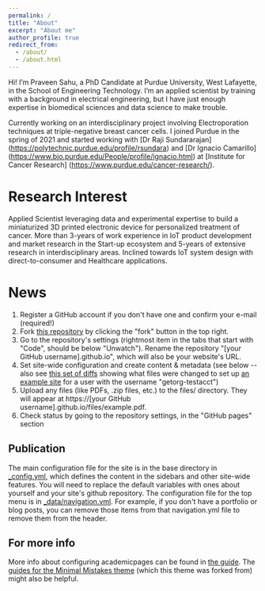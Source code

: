 ```yaml
---
permalink: /
title: "About"
excerpt: "About me"
author_profile: true
redirect_from: 
  - /about/
  - /about.html
---
```


Hi! I’m Praveen Sahu, a PhD Candidate at Purdue University, West Lafayette, in the School of Engineering Technology. I’m an applied scientist by training with a background in electrical engineering, but I have just enough expertise in biomedical sciences and data science to make trouble.

Currently working on an interdisciplinary project involving Electroporation techniques at triple-negative breast cancer cells. I joined Purdue in the spring of 2021 and started working with [Dr Raji Sundararajan] (https://polytechnic.purdue.edu/profile/rsundara) and [Dr Ignacio Camarillo] (https://www.bio.purdue.edu/People/profile/ignacio.html) at [Institute for Cancer Research] (https://www.purdue.edu/cancer-research/).   

Research Interest
======
Applied Scientist leveraging data and experimental expertise to build a miniaturized 3D printed electronic device for personalized treatment of cancer. More than 3-years of work experience in IoT product development and market research in the Start-up ecosystem and 5-years of extensive research in interdisciplinary areas. Inclined towards IoT system design with direct-to-consumer and Healthcare applications.

News
======
1. Register a GitHub account if you don't have one and confirm your e-mail (required!)
1. Fork [this repository](https://github.com/academicpages/academicpages.github.io) by clicking the "fork" button in the top right. 
1. Go to the repository's settings (rightmost item in the tabs that start with "Code", should be below "Unwatch"). Rename the repository "[your GitHub username].github.io", which will also be your website's URL.
1. Set site-wide configuration and create content & metadata (see below -- also see [this set of diffs](http://archive.is/3TPas) showing what files were changed to set up [an example site](https://getorg-testacct.github.io) for a user with the username "getorg-testacct")
1. Upload any files (like PDFs, .zip files, etc.) to the files/ directory. They will appear at https://[your GitHub username].github.io/files/example.pdf.  
1. Check status by going to the repository settings, in the "GitHub pages" section

Publication
------
The main configuration file for the site is in the base directory in [_config.yml](https://github.com/academicpages/academicpages.github.io/blob/master/_config.yml), which defines the content in the sidebars and other site-wide features. You will need to replace the default variables with ones about yourself and your site's github repository. The configuration file for the top menu is in [_data/navigation.yml](https://github.com/academicpages/academicpages.github.io/blob/master/_data/navigation.yml). For example, if you don't have a portfolio or blog posts, you can remove those items from that navigation.yml file to remove them from the header. 

For more info
------
More info about configuring academicpages can be found in [the guide](https://academicpages.github.io/markdown/). The [guides for the Minimal Mistakes theme](https://mmistakes.github.io/minimal-mistakes/docs/configuration/) (which this theme was forked from) might also be helpful.
